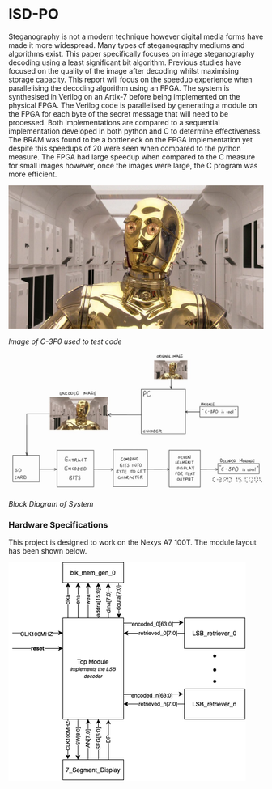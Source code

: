 # ISD-PO
Steganography is not a modern technique however digital media forms have made it more widespread. Many types of steganography mediums and algorithms exist. This paper specifically focuses on image steganography decoding using a least significant bit algorithm. Previous studies have focused on the quality of the image after decoding whilst maximising storage capacity. This report will focus on the speedup experience when parallelising the decoding algorithm using an FPGA. The system is synthesised in Verilog on an Artix-7 before being implemented on the physical FPGA. The Verilog code is parallelised by generating a module on the FPGA for each byte of the secret message that will need to be processed. Both implementations are compared to a sequential implementation developed in both python and C to determine effectiveness. The BRAM was found to be a bottleneck on the FPGA implementation yet despite this speedups of 20 were seen when compared to the python measure. The FPGA had large speedup when compared to the C measure for small images however, once the images were large, the C program was more efficient.

![Image of C3P0](https://github.com/tristynferreiro/ISD-PO/blob/main/Docs/c3p0.png)

*Image of C-3P0 used to test code*

![System Block Diagram](https://github.com/tristynferreiro/ISD-PO/blob/main/Docs/BlockDiagram.jpg)

*Block Diagram of System*

### Hardware Specifications
This project is designed to work on the Nexys A7 100T. The module layout has been shown below.

![module blocks](https://github.com/tristynferreiro/ISD-PO/blob/main/Docs/HardwareVerilogBlockDiagram.png)
